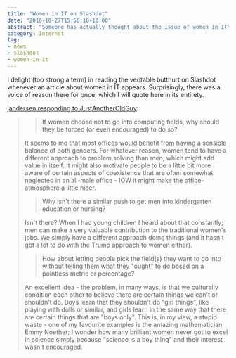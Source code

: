 ```yaml
---
title: "Women in IT on Slashdot"
date: "2016-10-27T15:56:10+10:00"
abstract: "Someone has actually thought about the issue of women in IT"
category: Internet
tag:
- news
- slashdot
- women-in-it
---
```

I delight (too strong a term) in reading the veritable butthurt on Slashdot whenever an article about women in IT appears. Surprisingly, there was a voice of reason there for once, which I will quote here in its entirety.

[jandersen responding to JustAnotherOldGuy]\:

>> If women choose not to go into computing fields, why should they be forced (or even encouraged) to do so?
>
> It seems to me that most offices would benefit from having a sensible balance of both genders. For whatever reason, women tend to have a different approach to problem solving than men, which might add value in itself. It might also motivate people to be a little bit more aware of certain aspects of coexistence that are often somewhat neglected in an all-male office - IOW it might make the office-atmosphere a little nicer.
>
>> Why isn't there a similar push to get men into kindergarten education or nursing?
>
> Isn't there? When I had young children I heard about that constantly; men can make a very valuable contribution to the traditional women's jobs. We simply have a different approach doing things (and it hasn't got a lot to do with the Trump approach to women either).
>
>> How about letting people pick the field(s) they want to go into without telling them what they "ought" to do based on a pointless metric or percentage?
>
> An excellent idea - the problem, in many ways, is that we culturally condition each other to believe there are certain things we can't or shouldn't do. Boys learn that they shouldn't do "girl things", like playing with dolls or similar, and girls learn in the same way that there are certain things that are "boys only". This is, in my view, a stupid waste - one of my favourite examples is the amazing mathematician, Emmy Noether; I wonder how many brilliant women never got to excel in science simply because "science is a boy thing" and their interest wasn't encouraged.

[jandersen responding to JustAnotherOldGuy]: https://news.slashdot.org/comments.pl?sid=9808049&cid=53139417

